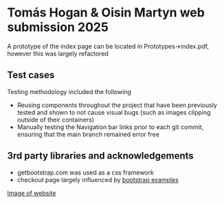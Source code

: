 # Tomás Hogan & Oisin Martyn web submission 2025
A prototype of the index page can be located in Prototypes->index.pdf, however this was largely refactored
## Test cases
Testing methodology included the following
- Reusing components throughout the project that have been previously tested and shown to not cause visual bugs (such as images clipping outside of their containers)
- Manually testing the Navigation bar links prior to each git commit, ensuring that the main branch remained error free
## 3rd party libraries and acknowledgements
- getbootstrap.com was used as a css framework
- checkout page largely influenced by [bootstrap examples](https://getbootstrap.com/docs/5.3/examples/)

[Image of website](./website.png)
